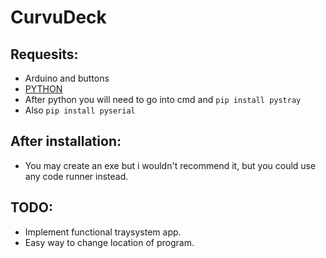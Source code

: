 # CurvuDeck
## Requesits:
- Arduino and buttons
- [PYTHON](https://www.python.org/)
- After python you will need to go into cmd and `pip install pystray`
- Also `pip install pyserial`
## After installation:
- You may create an exe but i wouldn't recommend it, but you could use any code runner instead.
## TODO:
- Implement functional traysystem app.
- Easy way to change location of program.
